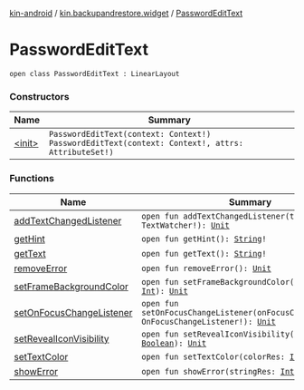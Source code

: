 [kin-android](../../index.md) / [kin.backupandrestore.widget](../index.md) / [PasswordEditText](./index.md)

# PasswordEditText

`open class PasswordEditText : LinearLayout`

### Constructors

| Name | Summary |
|---|---|
| [&lt;init&gt;](-init-.md) | `PasswordEditText(context: Context!)`<br>`PasswordEditText(context: Context!, attrs: AttributeSet!)` |

### Functions

| Name | Summary |
|---|---|
| [addTextChangedListener](add-text-changed-listener.md) | `open fun addTextChangedListener(textWatcher: TextWatcher!): `[`Unit`](https://kotlinlang.org/api/latest/jvm/stdlib/kotlin/-unit/index.html) |
| [getHint](get-hint.md) | `open fun getHint(): `[`String`](https://kotlinlang.org/api/latest/jvm/stdlib/kotlin/-string/index.html)`!` |
| [getText](get-text.md) | `open fun getText(): `[`String`](https://kotlinlang.org/api/latest/jvm/stdlib/kotlin/-string/index.html)`!` |
| [removeError](remove-error.md) | `open fun removeError(): `[`Unit`](https://kotlinlang.org/api/latest/jvm/stdlib/kotlin/-unit/index.html) |
| [setFrameBackgroundColor](set-frame-background-color.md) | `open fun setFrameBackgroundColor(colorRes: `[`Int`](https://kotlinlang.org/api/latest/jvm/stdlib/kotlin/-int/index.html)`): `[`Unit`](https://kotlinlang.org/api/latest/jvm/stdlib/kotlin/-unit/index.html) |
| [setOnFocusChangeListener](set-on-focus-change-listener.md) | `open fun setOnFocusChangeListener(onFocusChangeListener: OnFocusChangeListener!): `[`Unit`](https://kotlinlang.org/api/latest/jvm/stdlib/kotlin/-unit/index.html) |
| [setRevealIconVisibility](set-reveal-icon-visibility.md) | `open fun setRevealIconVisibility(isVisible: `[`Boolean`](https://kotlinlang.org/api/latest/jvm/stdlib/kotlin/-boolean/index.html)`): `[`Unit`](https://kotlinlang.org/api/latest/jvm/stdlib/kotlin/-unit/index.html) |
| [setTextColor](set-text-color.md) | `open fun setTextColor(colorRes: `[`Int`](https://kotlinlang.org/api/latest/jvm/stdlib/kotlin/-int/index.html)`): `[`Unit`](https://kotlinlang.org/api/latest/jvm/stdlib/kotlin/-unit/index.html) |
| [showError](show-error.md) | `open fun showError(stringRes: `[`Int`](https://kotlinlang.org/api/latest/jvm/stdlib/kotlin/-int/index.html)`): `[`Unit`](https://kotlinlang.org/api/latest/jvm/stdlib/kotlin/-unit/index.html) |
